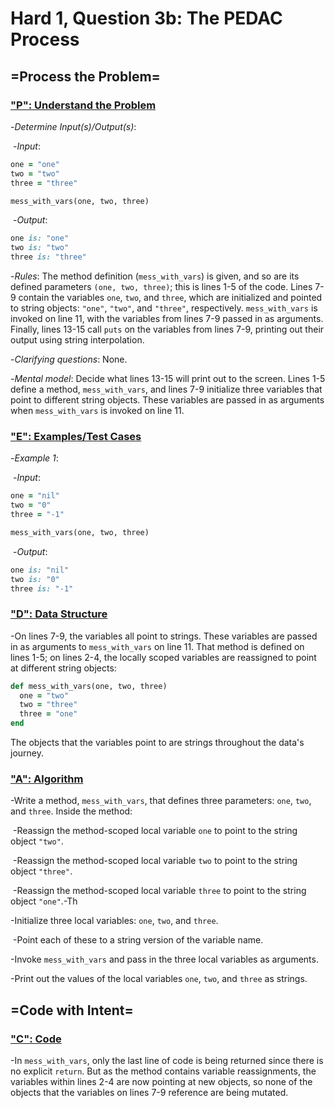# Hard 1, Question 3b: The PEDAC Process



## =Process the Problem=



### <u>"P": Understand the Problem</u>



-*Determine Input(s)/Output(s)*:

​	-*Input*: 

```ruby
one = "one"
two = "two"
three = "three"

mess_with_vars(one, two, three)
```



​	-*Output*: 

```ruby
one is: "one"
two is: "two"
three is: "three"
```



-*Rules*: The method definition (```mess_with_vars```) is given, and so are its defined parameters ```(one, two, three)```; this is lines 1-5 of the code. Lines 7-9 contain the variables ```one```, ```two```, and ```three```, which are initialized and pointed to string objects: ```"one"```, ```"two"```, and ```"three"```, respectively. ```mess_with_vars``` is invoked on line 11, with the variables from lines 7-9 passed in as arguments. Finally, lines 13-15 call ```puts``` on the variables from lines 7-9, printing out their output using string interpolation.



-*Clarifying questions*: None.



-*Mental model*: Decide what lines 13-15 will print out to the screen. Lines 1-5 define a method, ```mess_with_vars```, and lines 7-9 initialize three variables that point to different string objects. These variables are passed in as arguments when ```mess_with_vars``` is invoked on line 11.



### <u>"E": Examples/Test Cases</u>



-*Example 1*:

​	-*Input*: 

```ruby
one = "nil"
two = "0"
three = "-1"

mess_with_vars(one, two, three)
```



​	-*Output*: 

```ruby
one is: "nil"
two is: "0"
three is: "-1"
```



### <u>"D": Data Structure</u>



-On lines 7-9, the variables all point to strings. These variables are passed in as arguments to ```mess_with_vars``` on line 11. That method is defined on lines 1-5; on lines 2-4, the locally scoped variables are reassigned to point at different string objects: 

```ruby
def mess_with_vars(one, two, three)
  one = "two"
  two = "three"
  three = "one"
end
```

The objects that the variables point to are strings throughout the data's journey.



### <u>"A": Algorithm</u>



-Write a method, ```mess_with_vars```, that defines three parameters: ```one```, ```two```, and ```three```. Inside the method:

​	-Reassign the method-scoped local variable ```one``` to point to the string object ```"two"```.

​	-Reassign the method-scoped local variable ```two``` to point to the string object ```"three"```.

​	-Reassign the method-scoped local variable ```three``` to point to the string object ```"one"```.-Th

-Initialize three local variables: ```one```, ```two```, and ```three```.

​	-Point each of these to a string version of the variable name.

-Invoke ```mess_with_vars``` and pass in the three local variables as arguments.

-Print out the values of the local variables ```one```, ```two```, and ```three``` as strings.



## =Code with Intent=



### <u>"C": Code</u>



-In ```mess_with_vars```, only the last line of code is being returned since there is no explicit ```return```. But as the method contains variable reassignments, the variables within lines 2-4 are now pointing at new objects, so none of the objects that the variables on lines 7-9 reference are being mutated.